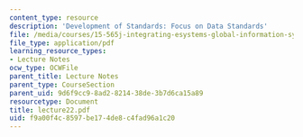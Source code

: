 ```yaml
---
content_type: resource
description: 'Development of Standards: Focus on Data Standards'
file: /media/courses/15-565j-integrating-esystems-global-information-systems-spring-2002/f9a00f4c8597be174de8c4fad96a1c20_lecture22.pdf
file_type: application/pdf
learning_resource_types:
- Lecture Notes
ocw_type: OCWFile
parent_title: Lecture Notes
parent_type: CourseSection
parent_uid: 9d6f9cc9-8ad2-8214-38de-3b7d6ca15a89
resourcetype: Document
title: lecture22.pdf
uid: f9a00f4c-8597-be17-4de8-c4fad96a1c20
---
```

